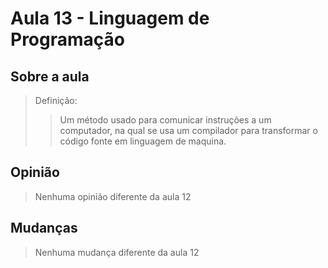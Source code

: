 # Aula 13 - Linguagem de Programação

## Sobre a aula

> Definição:
>
> > Um método usado para comunicar instruções a um computador, na qual se usa um compilador para transformar o código fonte em linguagem de maquina.

## Opinião

> Nenhuma opinião diferente da aula 12

## Mudanças

> Nenhuma mudança diferente da aula 12
